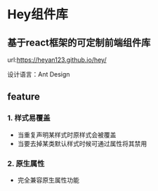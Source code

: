 # Hey组件库

## 基于react框架的可定制前端组件库

url:<https://heyan123.github.io/hey/>

设计语言：Ant Design

## feature

### 1. 样式易覆盖

- 当重复声明某样式时原样式会被覆盖
- 当要去掉某类默认样式时候可通过属性将其禁用

### 2. 原生属性

- 完全兼容原生属性功能
